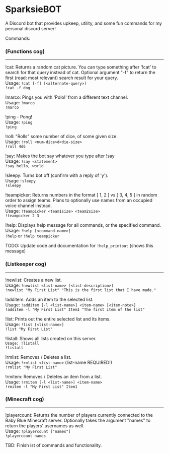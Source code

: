 # SparksieBOT

A Discord bot that provides upkeep, utility, and some fun commands for my personal discord server!

Commands:

### (Functions cog)
---
!cat: Returns a random cat picture. You can type something after '!cat' to search for that query instead of cat. Optional argument "-f" to return the first (read: most relevant) search result for your query.\
Usage: `!cat [-f] [<alternate-query>]`\
`!cat -f dog`

!marco: Pings you with 'Polo!' from a different text channel.\
Usage: `!marco`\
`!marco`

!ping - Pong!\
Usage: `!ping`\
`!ping`

!roll: "Rolls" some number of dice, of some given size.\
Usage: `!roll <num-dice>d<die-size>`\
`!roll 4d6`

!say: Makes the bot say whatever you type after !say\
Usage: `!say <statement>`\
`!say hello, world`

!sleepy: Turns bot off (confirm with a reply of 'y').\
Usage `!sleepy`\
`!sleepy`

!teampicker: Returns numbers in the format [ 1, 2 ] vs [ 3, 4, 5 ] in random order to assign teams. Plans to optionally use names from an occupied voice channel instead.\
Usage: `!teampicker <team1size> <team2size>`\
`!teampicker 2 3`

!help: Displays help message for all commands, or the specified command.\
Usage: `!help [<command-name>]`\
`!help` or `!help teampicker`

TODO: Update code and documentation for `!help_printout` (shows this message)

### (Listkeeper cog)
---
!newlist: Creates a new list.\
Usage: `!newlist <list-name> [<list-description>]`\
`!newlist "My First List" "This is the first list that I have made."`


!additem: Adds an item to the selected list.\
Usage: `!additem [-l <list-name>] <item-name> [<item-note>]`\
`!additem -l "My First List" Item1 "The first item of the list"`


!list: Prints out the entire selected list and its items.\
Usage: `!list [<list-name>]`\
`!list "My First List"`


!listall: Shows all lists created on this server.\
`Usage: !listall`\
`!listall`


!rmlist: Removes / Deletes a list.\
Usage: `!rmlist <list-name>` (list-name REQUIRED!)\
`!rmlist "My First List"`


!rmitem: Removes / Deletes an item from a list.\
Usage: `!rmitem [-l <list-name>] <item-name>`\
`!rmitem -l "My First List" Item1`

### (Minecraft cog)
---
!playercount: Returns the number of players currently connected to the Baby Blue Minecraft server. Optionally takes the argument "names" to return the players' usernames as well.\
Usage: `!playercount ["names"]`\
`!playercount names`

TBD: Finish ist of commands and functionality.
